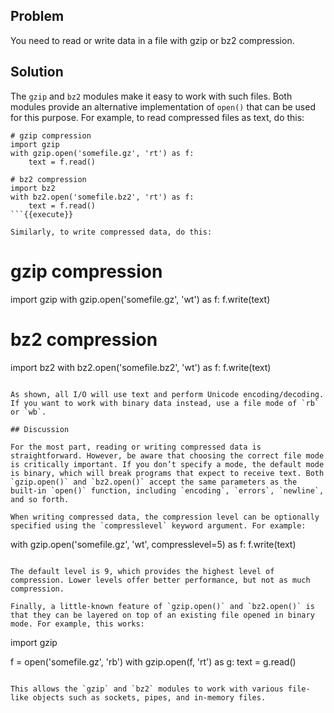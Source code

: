 ## Problem

You need to read or write data in a file with gzip or bz2 compression.

## Solution

The `gzip` and `bz2` modules make it easy to work with such files. Both modules provide an alternative implementation of `open()` that can be used for this purpose. For example, to read compressed files as text, do this:

```
# gzip compression
import gzip
with gzip.open('somefile.gz', 'rt') as f:
    text = f.read()

# bz2 compression
import bz2
with bz2.open('somefile.bz2', 'rt') as f:
    text = f.read()
```{{execute}}

Similarly, to write compressed data, do this:

```
# gzip compression
import gzip
with gzip.open('somefile.gz', 'wt') as f:
    f.write(text)

# bz2 compression
import bz2
with bz2.open('somefile.bz2', 'wt') as f:
    f.write(text)
```{{execute}}

As shown, all I/O will use text and perform Unicode encoding/decoding. If you want to work with binary data instead, use a file mode of `rb` or `wb`.

## Discussion

For the most part, reading or writing compressed data is straightforward. However, be aware that choosing the correct file mode is critically important. If you don’t specify a mode, the default mode is binary, which will break programs that expect to receive text. Both `gzip.open()` and `bz2.open()` accept the same parameters as the built-in `open()` function, including `encoding`, `errors`, `newline`, and so forth.

When writing compressed data, the compression level can be optionally specified using the `compresslevel` keyword argument. For example:

```
with gzip.open('somefile.gz', 'wt', compresslevel=5) as f:
     f.write(text)
```{{execute}}

The default level is 9, which provides the highest level of compression. Lower levels offer better performance, but not as much compression.

Finally, a little-known feature of `gzip.open()` and `bz2.open()` is that they can be layered on top of an existing file opened in binary mode. For example, this works:

```
import gzip

f = open('somefile.gz', 'rb')
with gzip.open(f, 'rt') as g:
     text = g.read()
```{{execute}}

This allows the `gzip` and `bz2` modules to work with various file-like objects such as sockets, pipes, and in-memory files.